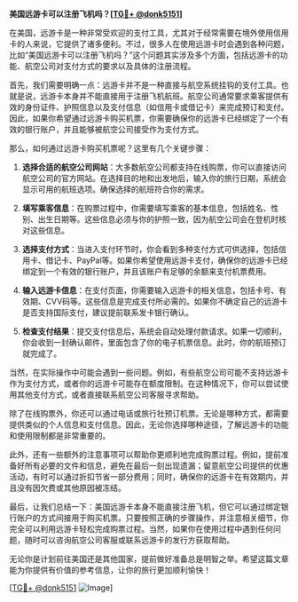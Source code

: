 **美国远游卡可以注册飞机吗？[[TG💪+ @donk5151](https://t.me/s/donk5151)]**

在美国，远游卡是一种非常受欢迎的支付工具，尤其对于经常需要在境外使用信用卡的人来说，它提供了诸多便利。不过，很多人在使用远游卡时会遇到各种问题，比如“美国远游卡可以注册飞机吗？”这个问题其实涉及多个方面，包括远游卡的功能、航空公司对支付方式的要求以及具体的注册流程。

首先，我们需要明确一点：远游卡并不是一种直接与航空系统挂钩的支付工具。也就是说，远游卡本身并不能直接用于注册飞机航班。航空公司通常要求乘客提供有效的身份证件、护照信息以及支付信息（如信用卡或借记卡）来完成预订和支付。因此，如果你希望通过远游卡购买机票，你需要确保你的远游卡已经绑定了一个有效的银行账户，并且能够被航空公司接受作为支付方式。

那么，如何通过远游卡购买机票呢？这里有几个关键步骤：

1. **选择合适的航空公司网站**：大多数航空公司都支持在线购票，你可以直接访问航空公司的官方网站。在选择目的地和出发地后，输入你的旅行日期，系统会显示可用的航班选项。确保选择的航班符合你的需求。

2. **填写乘客信息**：在购票过程中，你需要填写乘客的基本信息，包括姓名、性别、出生日期等。这些信息必须与你的护照一致，因为航空公司会在登机时核对这些信息。

3. **选择支付方式**：当进入支付环节时，你会看到多种支付方式可供选择，包括信用卡、借记卡、PayPal等。如果你希望使用远游卡支付，确保你的远游卡已经绑定到一个有效的银行账户，并且该账户有足够的余额来支付机票费用。

4. **输入远游卡信息**：在支付页面，你需要输入远游卡的相关信息，包括卡号、有效期、CVV码等。这些信息是完成支付所必需的。如果你不确定自己的远游卡是否支持国际支付，建议提前联系发卡银行确认。

5. **检查支付结果**：提交支付信息后，系统会自动处理付款请求。如果一切顺利，你会收到一封确认邮件，里面包含了你的电子机票信息。此时，你的航班预订就完成了。

当然，在实际操作中可能会遇到一些问题。例如，有些航空公司可能不支持远游卡作为支付方式，或者你的远游卡可能存在额度限制。在这种情况下，你可以尝试使用其他支付方式，或者直接联系航空公司客服寻求帮助。

除了在线购票外，你还可以通过电话或旅行社预订机票。无论是哪种方式，都需要提供类似的个人信息和支付信息。因此，无论你选择哪种途径，了解远游卡的功能和使用限制都是非常重要的。

此外，还有一些额外的注意事项可以帮助你更顺利地完成购票过程。例如，提前准备好所有必要的文件和信息，避免在最后一刻出现遗漏；留意航空公司提供的优惠活动，有时可以通过折扣节省一部分费用；同时，确保你的远游卡在有效期内，并且没有因欠费或其他原因被冻结。

最后，让我们总结一下：美国远游卡本身不能直接注册飞机，但它可以通过绑定银行账户的方式间接用于购买机票。只要按照正确的步骤操作，并注意相关细节，你完全可以利用远游卡轻松完成购票过程。当然，如果你在使用过程中遇到任何问题，随时可以咨询航空公司客服或联系远游卡的发行方获取帮助。

无论你是计划前往美国还是其他国家，提前做好准备总是明智之举。希望这篇文章能为你提供有价值的参考信息，让你的旅行更加顺利愉快！

[[TG💪+ @donk5151](https://t.me/s/donk5151) ![Image](https://i.postimg.cc/rwNCRYN7/Snipaste-2025-04-30-17-27-05.png)]